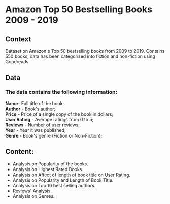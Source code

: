 # Amazon Top 50 Bestselling Books 2009 - 2019

## Context
Dataset on Amazon's Top 50 bestselling books from 2009 to 2019. Contains 550 books, data has been categorized into fiction and non-fiction using Goodreads

## Data

### The data contains the following information:

**Name**- Full title of the book;<br/>
**Author** - Book's author;<br/>
**Price** - Price of a single copy of the book in dollars;<br/>
**User Rating** - Average ratings from 0 to 5;<br/>
**Reviews** - Number of user reviews; <br/>
**Year** - Year it was published;<br/>
**Genre** - Book's genre (Fiction or Non-Fiction);<br/>

## Content:

- Analysis on Popularity of the books.
- Analysis on Highest Rated Books.
- Analysis on Affect of length of book title on User Rating.
- Analysis on Popularity and Length of Book Title.
- Analysis on Top 10 best selling authors.
- Reviews' Analysis.
- Analysis on Genres.
